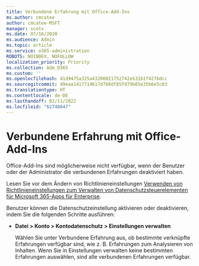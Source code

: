 ```yaml
---
title: Verbundene Erfahrung mit Office-Add-Ins
ms.author: cmcatee
author: cmcatee-MSFT
manager: scotv
ms.date: 07/16/2020
ms.audience: Admin
ms.topic: article
ms.service: o365-administration
ROBOTS: NOINDEX, NOFOLLOW
localization_priority: Priority
ms.collection: Adm_O365
ms.custom: ''
ms.openlocfilehash: 41d9475a325a43200021752742eb31b1f427bdcc
ms.sourcegitcommit: 49eaa1417714617d768df85fd79b65e35b6e5c83
ms.translationtype: HT
ms.contentlocale: de-DE
ms.lasthandoff: 02/11/2022
ms.locfileid: "62748647"
---
```

# <a name="connected-experience-with-office-add-ins"></a>Verbundene Erfahrung mit Office-Add-Ins

Office-Add-Ins sind möglicherweise nicht verfügbar, wenn der Benutzer oder der Administrator die verbundenen Erfahrungen deaktiviert haben.

Lesen Sie vor dem Ändern von Richtlinieneinstellungen [Verwenden von Richtlinieneinstellungen zum Verwalten von Datenschutzsteuerelementen für Microsoft 365-Apps für Enterprise](https://docs.microsoft.com/deployoffice/privacy/manage-privacy-controls).

Benutzer können die Datenschutzeinstellung aktivieren oder deaktivieren, indem Sie die folgenden Schritte ausführen:

- **Datei > Konto > Kontodatenschutz > Einstellungen verwalten** 

    Wählen Sie unter Verbundene Erfahrung aus, ob bestimmte verknüpfte Erfahrungen verfügbar sind, wie z. B. Erfahrungen zum Analysieren von Inhalten. Wenn Sie in Einstellungen verwalten keine bestimmten Erfahrungen auswählen, sind alle verbundenen Erfahrungen verfügbar.

